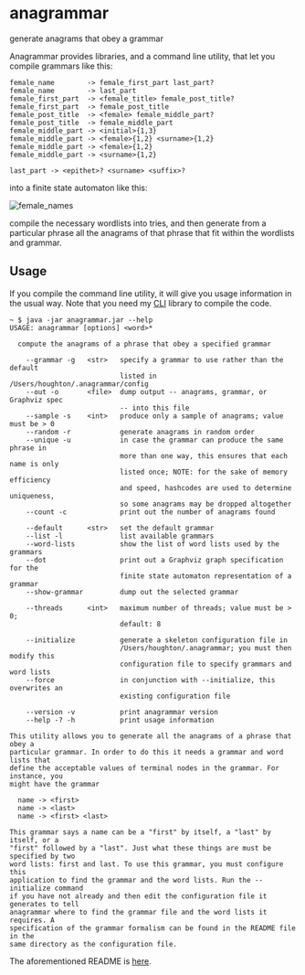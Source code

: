 # anagrammar
generate anagrams that obey a grammar

Anagrammar provides libraries, and a command line utility, that let you compile grammars like
this:

    female_name        -> female_first_part last_part?
    female_name        -> last_part
    female_first_part  -> <female_title> female_post_title?
    female_first_part  -> female_post_title
    female_post_title  -> <female> female_middle_part?
    female_post_title  -> female_middle_part
    female_middle_part -> <initial>{1,3}
    female_middle_part -> <female>{1,2} <surname>{1,2}
    female_middle_part -> <female>{1,2}
    female_middle_part -> <surname>{1,2}
    
    last_part -> <epithet>? <surname> <suffix>?

into a finite state automaton like this:

![female_names](https://cloud.githubusercontent.com/assets/177421/20863030/e0f650a6-b98a-11e6-84ef-6c2291dea52f.png)

compile the necessary wordlists into tries, and then generate from a particular phrase
all the anagrams of that phrase that fit within the wordlists and grammar.

## Usage

If you compile the command line utility, it will give you usage information in the usual way.
Note that you need my [CLI](https://github.com/dfhoughton/cli) library to compile the code. 

    ~ $ java -jar anagrammar.jar --help
    USAGE: anagrammar [options] <word>*

      compute the anagrams of a phrase that obey a specified grammar

        --grammar -g   <str>   specify a grammar to use rather than the default
                               listed in /Users/houghton/.anagrammar/config
        --out -o       <file>  dump output -- anagrams, grammar, or Graphviz spec
                               -- into this file
        --sample -s    <int>   produce only a sample of anagrams; value must be > 0
        --random -r            generate anagrams in random order
        --unique -u            in case the grammar can produce the same phrase in
                               more than one way, this ensures that each name is only
                               listed once; NOTE: for the sake of memory efficiency 
                               and speed, hashcodes are used to determine uniqueness,
                               so some anagrams may be dropped altogether
        --count -c             print out the number of anagrams found

        --default      <str>   set the default grammar
        --list -l              list available grammars
        --word-lists           show the list of word lists used by the grammars
        --dot                  print out a Graphviz graph specification for the
                               finite state automaton representation of a grammar
        --show-grammar         dump out the selected grammar

        --threads      <int>   maximum number of threads; value must be > 0;
                               default: 8

        --initialize           generate a skeleton configuration file in
                               /Users/houghton/.anagrammar; you must then modify this
                               configuration file to specify grammars and word lists
        --force                in conjunction with --initialize, this overwrites an
                               existing configuration file

        --version -v           print anagrammar version
        --help -? -h           print usage information

    This utility allows you to generate all the anagrams of a phrase that obey a 
    particular grammar. In order to do this it needs a grammar and word lists that 
    define the acceptable values of terminal nodes in the grammar. For instance, you
    might have the grammar

      name -> <first>
      name -> <last>
      name -> <first> <last>

    This grammar says a name can be a "first" by itself, a "last" by itself, or a 
    "first" followed by a "last". Just what these things are must be specified by two
    word lists: first and last. To use this grammar, you must configure this 
    application to find the grammar and the word lists. Run the --initialize command
    if you have not already and then edit the configuration file it generates to tell
    anagrammar where to find the grammar file and the word lists it requires. A 
    specification of the grammar formalism can be found in the README file in the 
    same directory as the configuration file.

The aforementioned README is [here](src/README).